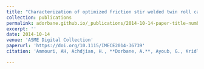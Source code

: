 ```yaml
---
title: "Characterization of optimized friction stir welded twin roll cast AZ31B sheets"
collection: publications
permalink: adorbane.github.io/_publications/2014-10-14-paper-title-number.md
excerpt: ''
date: 2014-10-14
venue: 'ASME Digital Collection'
paperurl: 'https://doi.org/10.1115/IMECE2014-36739'
citation: 'Ammouri, AH, Achdjian, H., **Dorbane, A.**, Ayoub, G., Kridli, GT., & Hamade, RF. "Mechanical and Microstructural Characterization of Optimized Friction Stir Welded Twin Roll Cast AZ31B Sheets." Proceedings of the ASME 2014 International Mechanical Engineering Congress and Exposition. Volume 2A: Advanced Manufacturing. Montreal, Quebec, Canada. November 14–20, 2014. V02AT02A028. ASME. '

---
```

